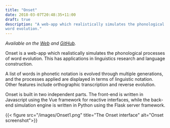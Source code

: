 ```yaml
---
title: "Onset"
date: 2018-03-07T20:48:35+11:00
draft: true
description: "A web-app which realistically simulates the phonological processes of
word evolution."
---
```


*Available on the [Web](http://onset.cadelwatson.com) and [GitHub](https://github.com/kdelwat/onset).*

Onset is a web-app which realistically simulates the phonological processes of
word evolution. This has applications in linguistics research and language
construction.

A list of words in phonetic notation is evolved through multiple generations,
and the processes applied are displayed in terms of linguistic notation. Other
features include orthographic transcription and reverse evolution.

Onset is built in two independent parts. The front-end is written in Javascript
using the Vue framework for reactive interfaces, while the back-end simulation
engine is written in Python using the Flask server framework.

{{< figure src="/images/Onset1.png" title="The Onset interface" alt="Onset screenshot">}}